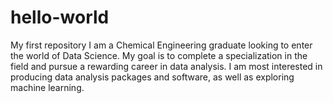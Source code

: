 # hello-world
My first repository
I am a Chemical Engineering graduate looking to enter the world of Data Science. My goal is to complete a specialization in the field and pursue a rewarding career in data analysis. I am most interested in producing data analysis packages and software, as well as exploring machine learning.
